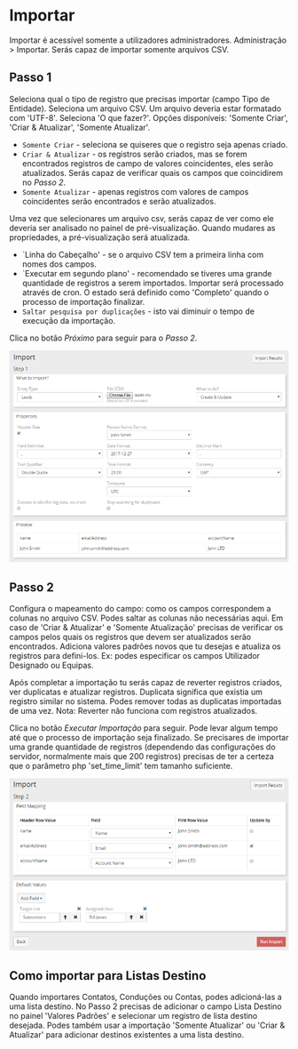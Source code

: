 # Importar

Importar é acessível somente a utilizadores administradores. Administração > Importar. Serás capaz de importar somente arquivos CSV.

## Passo 1

Seleciona qual o tipo de registro que precisas importar (campo Tipo de Entidade).
Seleciona um arquivo CSV. Um arquivo deveria estar formatado com 'UTF-8'.
Seleciona 'O que fazer?'. Opções disponíveis: 'Somente Criar', 'Criar & Atualizar', 'Somente Atualizar'.

* `Somente Criar` - seleciona se quiseres que o registro seja apenas criado.
* `Criar & Atualizar` - os registros serão criados, mas se forem encontrados registros de campo de valores coincidentes, eles serão atualizados. Serás capaz de verificar quais os campos que coincidirem no _Passo 2_.
* `Somente Atualizar` - apenas registros com valores de campos coincidentes serão encontrados e serão atualizados.

Uma vez que selecionares um arquivo csv, serás capaz de ver como ele deveria ser analisado no painel de pré-visualização. Quando mudares as propriedades, a pré-visualização será atualizada. 

* `Linha do Cabeçalho' - se o arquivo CSV tem a primeira linha com nomes dos campos.
* `Executar em segundo plano' - recomendado se tiveres uma grande quantidade de registros a serem importados. Importar será processado através de cron. O estado será definido como 'Completo' quando o processo de importação finalizar.
* `Saltar pesquisa por duplicações` - isto vai diminuir o tempo de execução da importação. 

Clica no botão _Próximo_ para seguir para o _Passo 2_.

![1](https://raw.githubusercontent.com/espocrm/documentation/master/docs/_static/images/administration/import/step-1.png)

## Passo 2

Configura o mapeamento do campo: como os campos correspondem a colunas no arquivo CSV. Podes saltar as colunas não necessárias aqui.
Em caso de 'Criar & Atualizar' e 'Somente Atualização' precisas de verificar os campos pelos quais os registros que devem ser atualizados serão encontrados.
Adiciona valores padrões novos que tu desejas e atualiza os registros para defini-los. Ex: podes especificar os campos Utilizador Designado ou Equipas.

Após completar a importação tu serás capaz de reverter registros criados, ver duplicatas e atualizar registros. Duplicata significa que existia um registro similar no sistema. Podes remover todas as duplicatas importadas de uma vez. Nota: Reverter não funciona com registros atualizados.

Clica no botão _Executar Importação_ para seguir. Pode levar algum tempo até que o processo de importação seja finalizado. Se precisares de importar uma grande quantidade de registros (dependendo das configurações do servidor, normalmente mais que 200 registros) precisas de ter a certeza que o parâmetro php 'set_time_limit' tem tamanho suficiente.

![2](https://raw.githubusercontent.com/espocrm/documentation/master/docs/_static/images/administration/import/step-2.png)

## Como importar para Listas Destino

Quando importares Contatos, Conduções ou Contas, podes adicioná-las a uma lista destino. No Passo 2 precisas de adicionar o campo Lista Destino no painel 'Valores Padrões' e selecionar um registro de lista destino desejada. Podes também usar a importação 'Somente Atualizar' ou 'Criar & Atualizar' para adicionar destinos existentes a uma lista destino.
